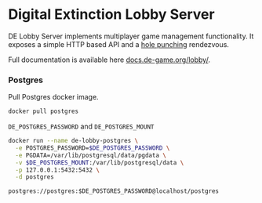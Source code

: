 # Digital Extinction Lobby Server

DE Lobby Server implements multiplayer game management functionality. It
exposes a simple HTTP based API and a [hole
punching](https://en.wikipedia.org/wiki/Hole_punching_(networking)) rendezvous.

Full documentation is available here
[docs.de-game.org/lobby/](https://docs.de-game.org/lobby/).


### Postgres

Pull Postgres docker image.

```bash
docker pull postgres
```

`DE_POSTGRES_PASSWORD` and `DE_POSTGRES_MOUNT`

```bash
docker run --name de-lobby-postgres \
  -e POSTGRES_PASSWORD=$DE_POSTGRES_PASSWORD \
  -e PGDATA=/var/lib/postgresql/data/pgdata \
  -v $DE_POSTGRES_MOUNT:/var/lib/postgresql/data \
  -p 127.0.0.1:5432:5432 \
  -d postgres
```

`postgres://postgres:$DE_POSTGRES_PASSWORD@localhost/postgres`
